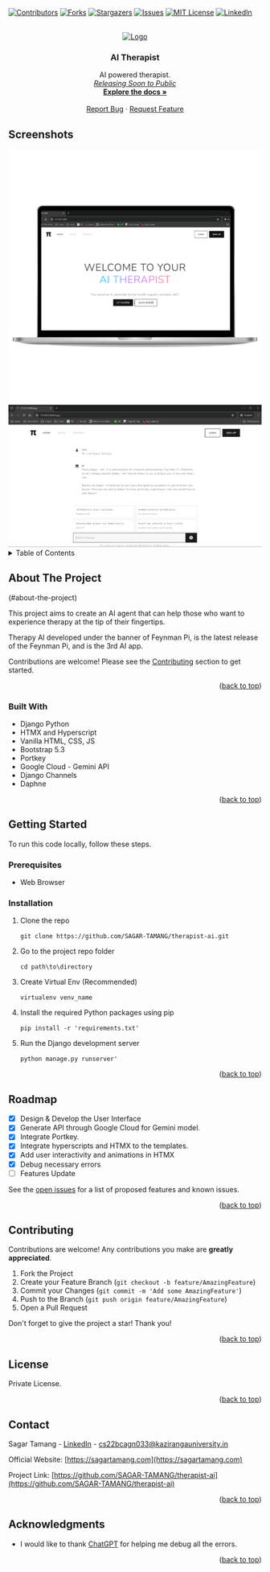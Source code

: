 <a name="readme-top"></a>

[![Contributors][contributors-shield]][contributors-url]
[![Forks][forks-shield]][forks-url]
[![Stargazers][stars-shield]][stars-url]
[![Issues][issues-shield]][issues-url]
[![MIT License][license-shield]][license-url]
[![LinkedIn][linkedin-shield]][linkedin-url]

<!-- PROJECT LOGO -->
<br />
<div align="center">
  <a href="https://github.com/SAGAR-TAMANG/therapist-ai">
    <img src="https://raw.githubusercontent.com/SAGAR-TAMANG/therapist-ai/main/static/img/pi.png" alt="Logo" height="50">
  </a>

<h3 align="center">AI Therapist</h3>

  <p align="center">
    AI powered therapist.
    <br />
    <a href="https://github.com/SAGAR-TAMANG/therapist-ai/blob/main/README.md"><em>Releasing Soon to Public </em></a> 
    <br />
    <a href="https://github.com/SAGAR-TAMANG/therapist-ai/blob/main/README.md"><strong>Explore the docs »</strong></a>
    <br />
    <br />
    <a href="https://github.com/SAGAR-TAMANG/therapist-ai/issues">Report Bug</a>
    ·
    <a href="https://github.com/SAGAR-TAMANG/therapist-ai/issues">Request Feature</a>
  </p>
</div>

## Screenshots

<img src="https://raw.githubusercontent.com/SAGAR-TAMANG/therapist-ai/main/static/img/ss2.png">

<img src="https://raw.githubusercontent.com/SAGAR-TAMANG/therapist-ai/main/static/img/ss.png">

<!-- TABLE OF CONTENTS -->
<details>
  <summary>Table of Contents</summary>
  <ol>
    <li>
      <a href="#about-the-project">About The Project</a>
      <ul>
        <li><a href="#built-with">Built With</a></li>
      </ul>
    </li>
    <li>
      <a href="#getting-started">Getting Started</a>
      <ul>
        <li><a href="#prerequisites">Prerequisites</a></li>
        <li><a href="#installation">Installation</a></li>
      </ul>
    </li>
    <li><a href="#usage">Usage</a></li>
    <li><a href="#roadmap">Roadmap</a></li>
    <li><a href="#contributing">Contributing</a></li>
    <li><a href="#license">License</a></li>
    <li><a href="#contact">Contact</a></li>
    <li><a href="#acknowledgments">Acknowledgments</a></li>
  </ol>
</details>

<!-- ABOUT THE PROJECT -->
## About The Project

(#about-the-project)

This project aims to create an AI agent that can help those who want to experience therapy at the tip of their fingertips.

Therapy AI developed under the banner of Feynman Pi, is the latest release of the Feynman Pi, and is the 3rd AI app. 

Contributions are welcome! Please see the [Contributing](#contributing) section to get started.

<p align="right">(<a href="#readme-top">back to top</a>)</p>

### Built With

* Django Python
* HTMX and Hyperscript
* Vanilla HTML, CSS, JS
* Bootstrap 5.3
* Portkey
* Google Cloud - Gemini API
* Django Channels
* Daphne

<p align="right">(<a href="#readme-top">back to top</a>)</p>

<!-- GETTING STARTED -->
## Getting Started

To run this code locally, follow these steps.

### Prerequisites

* Web Browser

### Installation

1. Clone the repo
    ```
    git clone https://github.com/SAGAR-TAMANG/therapist-ai.git
    ```
2. Go to the project repo folder
    ```
    cd path\to\directory
    ```
3. Create Virtual Env (Recommended)
    ```
    virtualenv venv_name
    ```
4. Install the required Python packages using pip
    ```
    pip install -r 'requirements.txt'
    ```
5. Run the Django development server
    ```
    python manage.py runserver'
    ```

<p align="right">(<a href="#readme-top">back to top</a>)</p>

<!-- ROADMAP -->
## Roadmap

- [x] Design & Develop the User Interface
- [x] Generate API through Google Cloud for Gemini model.
- [x] Integrate Portkey.
- [x] Integrate hyperscripts and HTMX to the templates.
- [x] Add user interactivity and animations in HTMX
- [x] Debug necessary errors
- [ ] Features Update

See the [open issues](https://github.com/SAGAR-TAMANG/therapist-ai/issues) for a list of proposed features and known issues.

<p align="right">(<a href="#readme-top">back to top</a>)</p>

<!-- CONTRIBUTING -->
## Contributing

Contributions are welcome! Any contributions you make are **greatly appreciated**.

1. Fork the Project
2. Create your Feature Branch (`git checkout -b feature/AmazingFeature`)
3. Commit your Changes (`git commit -m 'Add some AmazingFeature'`)
4. Push to the Branch (`git push origin feature/AmazingFeature`)
5. Open a Pull Request

Don't forget to give the project a star! Thank you!

<p align="right">(<a href="#readme-top">back to top</a>)</p>

<!-- LICENSE -->
## License

Private License.

<p align="right">(<a href="#readme-top">back to top</a>)</p>

<!-- CONTACT -->
## Contact

Sagar Tamang - [LinkedIn](https://www.linkedin.com/in/sagar-tmg/) - cs22bcagn033@kazirangauniversity.in

Official Website: [https://sagartamang.com](https://sagartamang.com)

Project Link: [https://github.com/SAGAR-TAMANG/therapist-ai](https://github.com/SAGAR-TAMANG/therapist-ai)

<p align="right">(<a href="#readme-top">back to top</a>)</p>

<!-- ACKNOWLEDGMENTS -->
## Acknowledgments

* I would like to thank [ChatGPT](https://chat.openai.com/) for helping me debug all the errors.

<p align="right">(<a href="#readme-top">back to top</a>)</p>

<!-- MARKDOWN LINKS & IMAGES -->
<!-- https://www.markdownguide.org/basic-syntax/#reference-style-links -->
[contributors-shield]: https://img.shields.io/github/contributors/SAGAR-TAMANG/therapist-ai.svg?style=for-the-badge
[contributors-url]: https://github.com/SAGAR-TAMANG/therapist-ai/graphs/contributors
[forks-shield]: https://img.shields.io/github/forks/SAGAR-TAMANG/therapist-ai.svg?style=for-the-badge
[forks-url]: https://github.com/SAGAR-TAMANG/therapist-ai/network/members
[stars-shield]: https://img.shields.io/github/stars/SAGAR-TAMANG/therapist-ai.svg?style=for-the-badge
[stars-url]: https://github.com/SAGAR-TAMANG/therapist-ai/stargazers
[issues-shield]: https://img.shields.io/github/issues/SAGAR-TAMANG/therapist-ai.svg?style=for-the-badge
[issues-url]: https://github.com/SAGAR-TAMANG/therapist-ai/issues
[license-url]: https://github.com/SAGAR-TAMANG/therapist-ai/blob/master/license.txt
[license-shield]: https://img.shields.io/github/license/SAGAR-TAMANG/therapist-ai.svg?style=for-the-badge
[linkedin-shield]: https://img.shields.io/badge/-LinkedIn-black.svg?style=for-the-badge&logo=linkedin&colorB=555
[linkedin-url]: https://www.linkedin.com/in/sagar-tmg/
